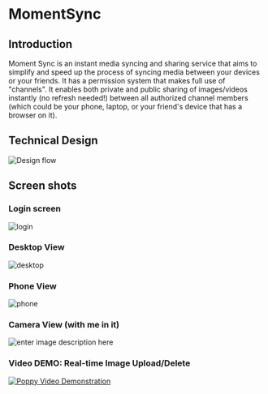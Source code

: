 # MomentSync

## Introduction
Moment Sync is an instant media syncing and sharing service that aims to simplify and speed up the process of syncing media between your devices or your friends. It has a permission system that makes full use of "channels". It enables both private and public sharing of images/videos instantly (no refresh needed!) between all authorized channel members (which could be your phone, laptop, or your friend's device that has a browser on it).

## Technical Design
![Design flow](https://raw.githubusercontent.com/MarkYHZhang/markyhzhang.github.io/master/static/img/MomentSync.png)

## Screen shots
### Login screen
![login](https://markyhzhang.com/static/img/momentsync/login.png)

### Desktop View
![desktop](https://markyhzhang.com/static/img/momentsync/desktop.png)

### Phone View

![phone](https://markyhzhang.com/static/img/momentsync/phone.jpg)

### Camera View (with me in it)
![enter image description here](https://markyhzhang.com/static/img/momentsync/camera.png)

### Video DEMO: Real-time Image Upload/Delete
[![Poppy Video Demonstration](https://img.youtube.com/vi/jdESAO8IoD0/0.jpg)](https://www.youtube.com/embed/jdESAO8IoD0)

